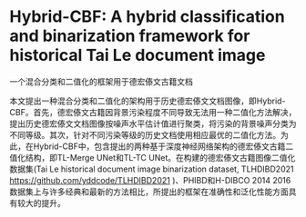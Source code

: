 # Hybrid-CBF: A hybrid classification and binarization framework for historical Tai Le document image
一个混合分类和二值化的框架用于德宏傣文古籍文档

本文提出一种混合分类和二值化的架构用于历史德宏傣文文档图像，即Hybrid-CBF。首先，德宏傣文古籍因背景污染程度不同导致无法用一种二值化方法解决，提出历史德宏傣文文档图像按噪声水平估计值进行聚类，将污染的背景噪声分类为不同等级。其次，针对不同污染等级的历史文档使用相应最优的二值化方法。为此，在Hybrid-CBF中，包含提出的两种基于深度神经网络架构的德宏傣文古籍二值化结构，即TL-Merge UNet和TL-TC UNet。在构建的德宏傣文古籍图像二值化数据集(Tai Le historical document image binarization dataset, TLHDIBD2021 https://github.com/yddcode/TLHDIBD2021 )、PHIBD和H-DIBCO 2014 2016数据集上与许多经典和最新的方法相比，所提出的框架在准确性和泛化性能方面具有较大的提升。
